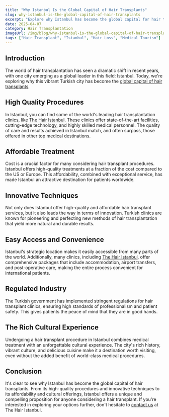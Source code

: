 ```yaml
---
title: "Why Istanbul Is the Global Capital of Hair Transplants"
slug: why-istanbul-is-the-global-capital-of-hair-transplants
excerpt: "Explore why Istanbul has become the global capital for hair transplant procedures, offering high quality, affordable and innovative services."
date: 2025-04-07
category: Hair Transplantation
imageUrl: /img/blog/why-istanbul-is-the-global-capital-of-hair-transplants.png
tags: ["Hair Transplant", "Istanbul", "Hair Loss", "Medical Tourism"]
---
```


<h2>Introduction</h2>

<p>The world of hair transplantation has seen a dramatic shift in recent years, with one city emerging as a global leader in this field: Istanbul. Today, we're exploring why this vibrant Turkish city has become the <a href="https://thehairistanbul.com">global capital of hair transplants</a>.</p>

<h2>High Quality Procedures</h2>

<p>In Istanbul, you can find some of the world's leading hair transplantation clinics, like <a href="https://thehairistanbul.com">The Hair Istanbul</a>. These clinics offer state-of-the-art facilities, cutting-edge technology, and highly skilled medical personnel. The quality of care and results achieved in Istanbul match, and often surpass, those offered in other top medical destinations.</p>

<h2>Affordable Treatment</h2>

<p>Cost is a crucial factor for many considering hair transplant procedures. Istanbul offers high-quality treatments at a fraction of the cost compared to the US or Europe. This affordability, combined with exceptional service, has made Istanbul an attractive destination for patients worldwide.</p>

<h2>Innovative Techniques</h2>

<p>Not only does Istanbul offer high-quality and affordable hair transplant services, but it also leads the way in terms of innovation. Turkish clinics are known for pioneering and perfecting new methods of hair transplantation that yield more natural and durable results.</p>

<h2>Easy Access and Convenience</h2>

<p>Istanbul's strategic location makes it easily accessible from many parts of the world. Additionally, many clinics, including <a href="https://thehairistanbul.com">The Hair Istanbul</a>, offer comprehensive packages that include accommodation, airport transfers, and post-operative care, making the entire process convenient for international patients.</p>

<h2>Regulated Industry</h2>

<p>The Turkish government has implemented stringent regulations for hair transplant clinics, ensuring high standards of professionalism and patient safety. This gives patients the peace of mind that they are in good hands.</p>

<h2>The Rich Cultural Experience</h2>

<p>Undergoing a hair transplant procedure in Istanbul combines medical treatment with an unforgettable cultural experience. The city's rich history, vibrant culture, and delicious cuisine make it a destination worth visiting, even without the added benefit of world-class medical procedures.</p>

<h2>Conclusion</h2>

<p>It's clear to see why Istanbul has become the global capital of hair transplants. From its high-quality procedures and innovative techniques to its affordability and cultural offerings, Istanbul offers a unique and compelling proposition for anyone considering a hair transplant. If you're interested in exploring your options further, don't hesitate to <a href="https://thehairistanbul.com/contact">contact us</a> at The Hair Istanbul.</p>